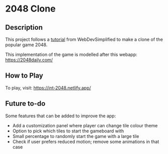 # 2048 Clone

## Description

This project follows a [tutorial](https://www.youtube.com/watch?v=wOVEe9eawXc) from WebDevSimplified to make a clone of the popular game 2048.

This implementation of the game is modelled after this webapp: https://2048daily.com/

## How to Play

To play, visit: https://int-2048.netlify.app/

## Future to-do

Some features that can be added to improve the app:

- Add a customization panel where player can change tile colour theme
- Option to pick which tiles to start the gameboard with
- Small percentage to randomly start the game with a large tile
- Check if user prefers reduced motion; remove some animations in that case
